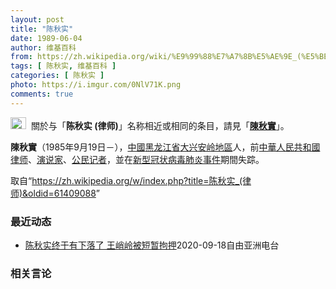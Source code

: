 ```yaml
---
layout: post
title: "陈秋实"
date: 1989-06-04
author: 维基百科
from: https://zh.wikipedia.org/wiki/%E9%99%88%E7%A7%8B%E5%AE%9E_(%E5%BE%8B%E5%B8%88)
tags: [ 陈秋实, 维基百科 ]
categories: [ 陈秋实 ]
photo: https://i.imgur.com/0NlV71K.png
comments: true
---
```

<div class="mw-parser-output"><div role="note" class="hatnote navigation-not-searchable"><a href="/wiki/Wikipedia:%E6%B6%88%E6%AD%A7%E4%B9%89" title="Wikipedia:消歧义"><img alt="Disambig gray.svg" src="//upload.wikimedia.org/wikipedia/commons/thumb/5/5f/Disambig_gray.svg/25px-Disambig_gray.svg.png" decoding="async" width="25" height="19" srcset="//upload.wikimedia.org/wikipedia/commons/thumb/5/5f/Disambig_gray.svg/38px-Disambig_gray.svg.png 1.5x, //upload.wikimedia.org/wikipedia/commons/thumb/5/5f/Disambig_gray.svg/50px-Disambig_gray.svg.png 2x" data-file-width="220" data-file-height="168"></a>&nbsp;&nbsp;關於与「<b>陈秋实 (律师)</b>」名称相近或相同的条目，請見「<b><a href="/wiki/%E9%99%B3%E7%A7%8B%E5%AF%A6" title="陳秋實">陳秋實</a></b>」。</div>



<p><b>陳秋實</b>（1985年9月19日<span class="useeditintro" title="Template:BLP editintro">－</span>），<a href="/wiki/%E4%B8%AD%E5%9C%8B" title="中國">中國</a><a href="/wiki/%E9%BB%91%E9%BE%99%E6%B1%9F%E7%9C%81" title="黑龙江省">黑龙江省</a><a href="/wiki/%E5%A4%A7%E5%85%B4%E5%AE%89%E5%B2%AD%E5%9C%B0%E5%8C%BA" title="大兴安岭地区">大兴安岭地區</a>人，前<a href="/wiki/%E4%B8%AD%E8%8F%AF%E4%BA%BA%E6%B0%91%E5%85%B1%E5%92%8C%E5%9C%8B%E5%BE%8B%E5%B8%88" class="mw-redirect" title="中華人民共和國律师">中華人民共和國律师</a>、<a href="/wiki/%E6%BC%94%E8%AF%B4%E5%AE%B6" title="演说家">演说家</a>、<a href="/wiki/%E5%85%AC%E6%B0%91%E8%A8%98%E8%80%85" class="mw-redirect" title="公民記者">公民记者</a>，並在<a href="/wiki/%E6%96%B0%E5%9E%8B%E5%86%A0%E7%8A%B6%E7%97%85%E6%AF%92%E8%82%BA%E7%82%8E%E4%BA%8B%E4%BB%B6" class="mw-redirect" title="新型冠状病毒肺炎事件">新型冠状病毒肺炎事件</a>期間失踪。
</p>
</div><noscript><img src="//zh.wikipedia.org/wiki/Special:CentralAutoLogin/start?type=1x1" alt="" title="" width="1" height="1" style="border: none; position: absolute;"></noscript>
<div class="printfooter">取自“<a dir="ltr" href="https://zh.wikipedia.org/w/index.php?title=陈秋实_(律师)&amp;oldid=61409088">https://zh.wikipedia.org/w/index.php?title=陈秋实_(律师)&amp;oldid=61409088</a>”</div><div id="recent-news"><h3>最近动态</h3><ul><li><a href="https://nodebe4.github.io/waimei/2020-09-18/%E9%99%88%E7%A7%8B%E5%AE%9E%E7%BB%88%E4%BA%8E%E6%9C%89%E4%B8%8B%E8%90%BD%E4%BA%86-%E7%8E%8B%E5%B3%AD%E5%B2%AD%E8%A2%AB%E7%9F%AD%E6%9A%82%E6%8B%98%E6%8A%BC" title="陈秋实终于有下落了 王峭岭被短暂拘押—— 这两天有好几起人权案件引发外界关注。公民记者陈秋实二月初在武汉被当局带走后音讯全无，直到星期四其友人才透露他的近况；另外，709案李和平律师的妻子王峭岭...">陈秋实终于有下落了   王峭岭被短暂拘押</a><time>2020-09-18</time><a class="tag">自由亚洲电台</a></li>
</ul></div><div id="open-opinion"><h3>相关言论</h3><ul></ul></div>